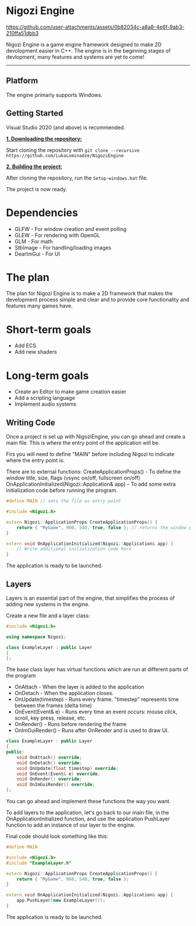 # Nigozi Engine


https://github.com/user-attachments/assets/0b82034c-a8a8-4e6f-9ab3-210ffa51dbb3



Nigozi Engine is a game engine framework designed to make 2D devolopment easier in C++. The engine is in the beginning stages of devlopment, many features and systems are yet to come!

***

## Platform
The engine primarly supports Windows.

## Getting Started
Visual Studio 2020 (and above) is recommended.

<ins>**1. Downloading the repository:**</ins>

Start cloning the repository with ```git clone --recursive https://github.com/LukaLominadze/NigoziEngine```

<ins>**2. Building the project:**</ins>

After cloning the repository, run the ```Setup-windows.bat``` file.

The project is now ready.

# Dependencies
- GLFW - For window creation and event polling
- GLEW - For rendering with OpenGL
- GLM - For math
- StbImage - For handling/loading images
- DearImGui - For UI

# The plan
The plan for Nigozi Engine is to make a 2D framework that makes the development process simple and clear and to provide core functionality and features many games have.

# Short-term goals
- Add ECS
- Add new shaders

# Long-term goals
- Create an Editor to make game creation easier
- Add a scripting language
- Implement audio systems

## Writing Code
Once a project is set up with NigoziEngine, you can go ahead and create a main file. This is where the entry point of the application will be.

Firs you will need to define "MAIN" before including Nigozi to indicate where the entry point is.

There are to external functions:
CreateApplicationProps() - To define the window title, size, flags (vsync on/off, fullscreen on/off)
OnApplicationInitialized(Nigozi::Application& app) - To add some extra initialization code before running the program.
```cpp
#define MAIN // sets the file as entry point

#include <Nigozi.h>

extern Nigozi::ApplicationProps CreateApplicationProps() {
	return { "MyGame", 960, 540, true, false }; // returns the window parameters
}

extern void OnApplicationInitialized(Nigozi::Application& app) {
	// Write additional initialization code here
}
```

The application is ready to be launched.

## Layers
Layers is an essential part of the engine, that simplifies the process of adding new systems in the engine.

Create a new file and a layer class:
```cpp
#include <Nigozi.h>

using namespace Nigozi;

class ExampleLayer : public Layer
{
};
```

The base class layer has virtual functions which are run at different parts of the program

- OnAttach - When the layer is added to the application
- OnDetach - When the application closes.
- OnUpdate(timestep) - Runs every frame. "timestep" represents time between the frames (delta time)
- OnEvent(Event& e) - Runs every time an event occurs: mouse click, scroll, key press, release, etc.
- OnRender() - Runs before rendering the frame
- OnImGuiRender() - Runs after OnRender and is used to draw UI.
```cpp
class ExampleLayer : public Layer
{
public:
	void OnAttach() override;
	void OnDetach() override;
	void OnUpdate(float timestep) override;
	void OnEvent(Event& e) override;
	void OnRender() override;
	void OnImGuiRender() override;
};
```

You can go ahead and implement these functions the way you want.

To add layers to the application, let's go back to our main file, in the OnApplicationInitialized function, and use the application PushLayer function to add an instance of our layer to the engine.

Final code should look something like this:
```cpp
#define MAIN

#include <Nigozi.h>
#include "ExampleLayer.h"

extern Nigozi::ApplicationProps CreateApplicationProps() {
	return { "MyGame", 960, 540, true, false };
}

extern void OnApplicationInitialized(Nigozi::Application& app) {
	app.PushLayer(new ExampleLayer());
}
```

The application is ready to be launched.
